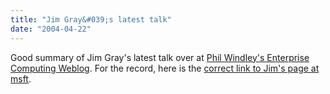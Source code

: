 ```yaml
---
title: "Jim Gray&#039;s latest talk"
date: "2004-04-22"
---
```


Good summary of Jim Gray's latest talk over at [Phil Windley's Enterprise Computing Weblog](http://www.windley.com/2004/04/21.html#a1186 "Phil Windley's Enterprise Computing Weblog"). For the record, here is the [correct link to Jim's page at msft](http://research.microsoft.com/~Gray/).
